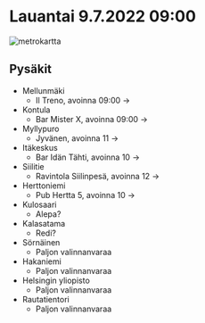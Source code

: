 # Lauantai 9.7.2022 09:00

![metrokartta](https://user-images.githubusercontent.com/12322677/177944913-171dd03f-9d9d-4b1d-9eca-5dad8ca3b69f.jpg)

## Pysäkit
- Mellunmäki
  - Il Treno, avoinna 09:00 ->
- Kontula
  - Bar Mister X, avoinna 09:00 ->
- Myllypuro
  - Jyvänen, avoinna 11 ->
- Itäkeskus
  - Bar Idän Tähti, avoinna 10 -> 
- Siilitie
  - Ravintola Siilinpesä, avoinna 12 ->
- Herttoniemi
  - Pub Hertta 5, avoinna 10 ->
- Kulosaari
  - Alepa?
- Kalasatama
  - Redi?
- Sörnäinen
  - Paljon valinnanvaraa
- Hakaniemi
  - Paljon valinnanvaraa
- Helsingin yliopisto
  - Paljon valinnanvaraa
- Rautatientori
  - Paljon valinnanvaraa
